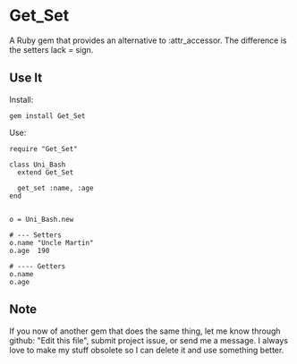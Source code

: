 
Get\_Set
========

A Ruby gem that provides an alternative to :attr\_accessor.
The difference is the setters lack *=* sign.

Use It
-----

Install:

    gem install Get_Set

Use:

    require "Get_Set"

    class Uni_Bash
      extend Get_Set

      get_set :name, :age
    end


    o = Uni_Bash.new
    
    # --- Setters
    o.name "Uncle Martin"     
    o.age  190
    
    # ---- Getters
    o.name             
    o.age             


Note
----

If you now of another gem that does the same thing, let me
know through github: "Edit this file", submit project issue, or
send me a message.  I always love to make my stuff obsolete so I can delete
it and use something better.


